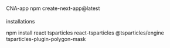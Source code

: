 ####
CNA-app
npm create-next-app@latest

####
installations

npm install react tsparticles react-tsparticles @tsparticles/engine tsparticles-plugin-polygon-mask
